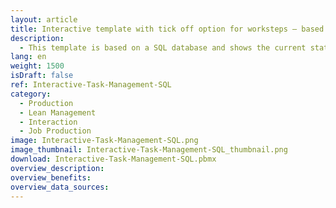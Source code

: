 ```yaml
---
layout: article
title: Interactive template with tick off option for worksteps – based on SQL data
description: 
  - This template is based on a SQL database and shows the current status of a machine. It enables employees to track their progress and to mark finished work steps as completed using a touch screen. When the touch screen is operated, the template writes back to the SQL database via a script and thus reports the completion of a work step.
lang: en
weight: 1500
isDraft: false
ref: Interactive-Task-Management-SQL
category:
  - Production
  - Lean Management
  - Interaction
  - Job Production
image: Interactive-Task-Management-SQL.png
image_thumbnail: Interactive-Task-Management-SQL_thumbnail.png
download: Interactive-Task-Management-SQL.pbmx
overview_description:
overview_benefits:
overview_data_sources:
---
```

